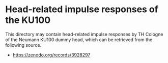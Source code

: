 # Head-related impulse responses of the KU100

This directory may contain head-related impulse responses by TH Cologne of the Neumann KU100 dummy head, which can be retrieved from the following source.
- https://zenodo.org/records/3928297
